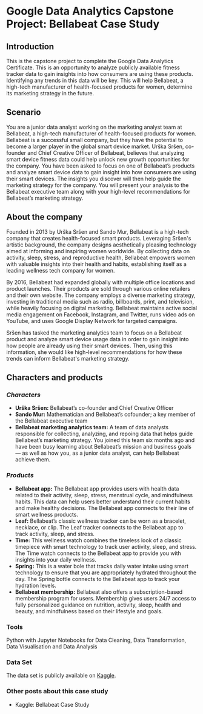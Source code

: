 # Google Data Analytics Capstone Project: Bellabeat Case Study

## Introduction
This is the capstone project to complete the Google Data Analytics Certificate. 
This is an opportunity to analyze publicly available fitness tracker data to gain insights into how consumers are using these products. Identifying any trends in this data will be key. This will help Bellabeat, a high-tech manufacturer of health-focused products for women, determine its marketing strategy in the future.

## Scenario

You are a junior data analyst working on the marketing analyst team at Bellabeat, a high-tech manufacturer of health-focused products for women. Bellabeat is a successful small company, but they have the potential to become a larger player in the global smart device market. Urška Sršen, co-founder and Chief Creative O fficer of Bellabeat, believes that analyzing smart  device fitness data could help unlock new growth opportunities for the company. You have been asked to focus on one of Bellabeat’s products and analyze sma rt device data to gain insight into how consumers are using their smart  devices. The insights you discover will then help guide the marketing strategy for the company. You will present your analysis to the Bellabeat executive team along with your high-level recommendations for Bellabeat’s marketing strategy.

## About the company

Founded in 2013 by Urška Sršen and Sando Mur, Bellabeat is a high-tech company that creates health-focused smart products. Leveraging Sršen's artistic background, the company designs aesthetically pleasing technology aimed at informing and inspiring women worldwide. By collecting data on activity, sleep, stress, and reproductive health, Bellabeat empowers women with valuable insights into their health and habits, establishing itself as a leading wellness tech company for women.

By 2016, Bellabeat had expanded globally with multiple office locations and product launches. Their products are sold through various online retailers and their own website. The company employs a diverse marketing strategy, investing in traditional media such as radio, billboards, print, and television, while heavily focusing on digital marketing. Bellabeat maintains active social media engagement on Facebook, Instagram, and Twitter, runs video ads on YouTube, and uses Google Display Network for targeted campaigns.

Sršen has tasked the marketing analytics team to focus on a Bellabeat product and analyze smart device usage data in order to gain insight into how people are already using their smart devices. Then, using this information, she would like high-level recommendations for how these trends can inform Bellabeat's marketing strategy.

## Characters and products
### _Characters_

* **Urška Sršen:** Bellabeat’s co-founder and Chief Creative Officer
* **Sando Mur:** Mathematician and Bellabeat’s cofounder; a key member of the Bellabeat executive team
* **Bellabeat marketing analytics team:** A team of data analysts responsible for collecting, analyzing, and repo ing data that helps guide Bellabeat’s marketing strategy. You joined this team six months ago and have been busy learning about Bellabeat’s mission and business goals — as well as how you, as a junior data analyst, can help Bellabeat achieve them.
  
### _Products_

* **Bellabeat app:** The Bellabeat app provides users with health data related to their activity, sleep, stress,
menstrual cycle, and mindfulness habits. This data can help users better understand their current habits and
make healthy decisions. The Bellabeat app connects to their line of smart wellness products.
* **Leaf:** Bellabeat’s classic wellness tracker can be worn as a bracelet, necklace, or clip. The Leaf tracker connects
to the Bellabeat app to track activity, sleep, and stress.
* **Time:** This wellness watch combines the timeless look of a classic timepiece with smart  technology to track user
activity, sleep, and stress. The Time watch connects to the Bellabeat app to provide you with insights into your daily wellness.
* **Spring:** This is a water bo le that tracks daily water intake using smart  technology to ensure that you are appropriately hydrated throughout the day. The Spring bottle connects to the Bellabeat app to track your hydration levels.
* **Bellabeat membership:** Bellabeat also offers a subscription-based membership program for users. Membership gives users 24/7 access to fully personalized guidance on nutrition, activity, sleep, health and beauty, and mindfulness based on their lifestyle and goals.


### Tools
Python with Jupyter Notebooks for Data Cleaning, Data Transformation, Data Visualisation and Data Analysis

### Data Set
The data set is publicly available on [Kaggle](https://www.kaggle.com/datasets/arashnic/fitbit).

### Other posts about this case study

* Kaggle: Bellabeat Case Study